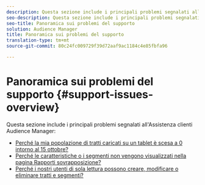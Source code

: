 ```yaml
---
description: Questa sezione include i principali problemi segnalati all'Assistenza clienti di Audience Manager.
seo-description: Questa sezione include i principali problemi segnalati all'Assistenza clienti di Audience Manager.
seo-title: Panoramica sui problemi del supporto
solution: Audience Manager
title: Panoramica sui problemi del supporto
translation-type: tm+mt
source-git-commit: 80c24fc009729f39d72aaf9ac1184c4e85fbfa96

---
```



# Panoramica sui problemi del supporto {#support-issues-overview}

Questa sezione include i principali problemi segnalati all&#39;Assistenza clienti Audience Manager:

* [Perché la mia popolazione di tratti caricati su un tablet è scesa a 0 intorno al 15 ottobre?](/help/using/support-issues/why-did-my-onboarded-trait-populations-drop-to-0-around-october.md)
* [Perché le caratteristiche o i segmenti non vengono visualizzati nella pagina Rapporti sovrapposizione?](/help/using/support-issues/why-do-my-traits-or-segments-not-show-up-in-the-overlap-reports.md)
* [Perché i nostri utenti di sola lettura possono creare, modificare o eliminare tratti e segmenti?](/help/using/support-issues/aam-read-only-users-create-delete-traits-segments.md)